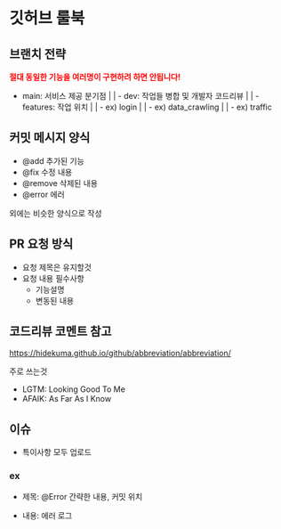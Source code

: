 # 깃허브 룰북

## 브랜치 전략

<b style="color: red"> 절대 동일한 기능을 여러명이 구현하려 하면 안됩니다! </b>

- main: 서비스 제공 분기점
  |
  | - dev: 작업들 병합 및 개발자 코드리뷰
  |
  | - features: 작업 위치
  |
  | - ex) login
  |
  | - ex) data_crawling
  |
  | - ex) traffic

## 커밋 메시지 양식

- @add 추가된 기능
- @fix 수정 내용
- @remove 삭제된 내용
- @error 에러

외에는 비슷한 양식으로 작성

## PR 요청 방식

- 요청 제목은 유지할것
- 요청 내용 필수사항
  - 기능설명
  - 변동된 내용

## 코드리뷰 코멘트 참고

https://hidekuma.github.io/github/abbreviation/abbreviation/

주로 쓰는것

- LGTM: Looking Good To Me
- AFAIK: As Far As I Know

## 이슈

- 특이사항 모두 업로드

### ex

- 제목: @Error 간략한 내용, 커밋 위치

- 내용: 에러 로그
